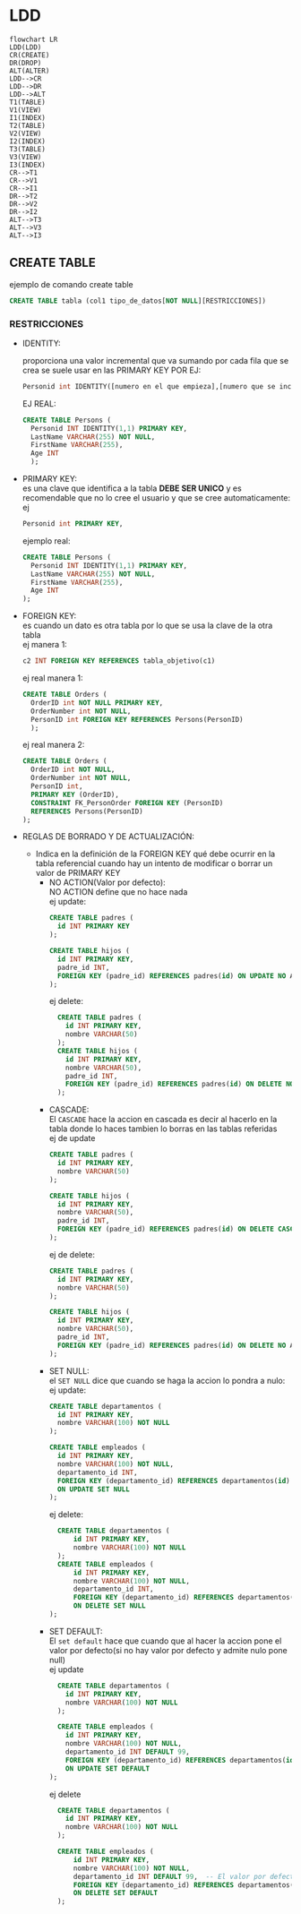 # LDD
```mermaid
flowchart LR
LDD(LDD)
CR(CREATE)
DR(DROP)
ALT(ALTER)
LDD-->CR
LDD-->DR
LDD-->ALT
T1(TABLE)
V1(VIEW)
I1(INDEX)
T2(TABLE)
V2(VIEW)
I2(INDEX)
T3(TABLE)
V3(VIEW)
I3(INDEX)
CR-->T1
CR-->V1
CR-->I1
DR-->T2
DR-->V2
DR-->I2
ALT-->T3
ALT-->V3
ALT-->I3
```
## CREATE TABLE
ejemplo de comando create table
```sql
CREATE TABLE tabla (col1 tipo_de_datos[NOT NULL][RESTRICCIONES])
```
### RESTRICCIONES 
* IDENTITY:

  proporciona una valor incremental que va sumando por cada fila que se crea se suele usar en las PRIMARY KEY POR EJ:<BR>
  ```sql
  Personid int IDENTITY([numero en el que empieza],[numero que se incrementa]) ,
  ```
  EJ REAL:
  ```sql
  CREATE TABLE Persons (
    Personid INT IDENTITY(1,1) PRIMARY KEY,
    LastName VARCHAR(255) NOT NULL,
    FirstName VARCHAR(255),
    Age INT
    );
  ```
* PRIMARY KEY:<br> 
es una clave que identifica a la tabla **DEBE SER UNICO** y es recomendable que no lo cree el usuario y que se cree automaticamente:
ej
    ```sql
    Personid int PRIMARY KEY,
    ```
    ejemplo real:
  ```sql
  CREATE TABLE Persons (
    Personid INT IDENTITY(1,1) PRIMARY KEY,
    LastName VARCHAR(255) NOT NULL,
    FirstName VARCHAR(255),
    Age INT
  );
    ```
* FOREIGN KEY:<br>
  es cuando un dato es otra tabla por lo que se usa la clave de la otra tabla <br>
  ej manera 1:
  ```sql
  c2 INT FOREIGN KEY REFERENCES tabla_objetivo(c1)
  ```
  ej real manera 1:
  ```sql
  CREATE TABLE Orders (
    OrderID int NOT NULL PRIMARY KEY,
    OrderNumber int NOT NULL,
    PersonID int FOREIGN KEY REFERENCES Persons(PersonID)
    );
  ```
  ej real manera 2:
  ```sql
  CREATE TABLE Orders (
    OrderID int NOT NULL,
    OrderNumber int NOT NULL,
    PersonID int,
    PRIMARY KEY (OrderID),
    CONSTRAINT FK_PersonOrder FOREIGN KEY (PersonID)
    REFERENCES Persons(PersonID)
  );
  ```
* REGLAS DE BORRADO  Y DE ACTUALIZACIÓN:<BR>
  -  Indica en la definición de la
    FOREIGN KEY qué debe ocurrir en la tabla referencial cuando hay un intento de
    modificar o borrar un valor de PRIMARY KEY<BR>
       - NO ACTION(Valor por defecto):<br>
        NO ACTION define que no hace nada<br>
        ej update:
          ```sql 
          CREATE TABLE padres (
            id INT PRIMARY KEY
          );

          CREATE TABLE hijos (
            id INT PRIMARY KEY,
            padre_id INT,
            FOREIGN KEY (padre_id) REFERENCES padres(id) ON UPDATE NO ACTION
          );
          ```
          ej delete:
          ```sql
            CREATE TABLE padres (
              id INT PRIMARY KEY,
              nombre VARCHAR(50)
            );
            CREATE TABLE hijos (
              id INT PRIMARY KEY,
              nombre VARCHAR(50),
              padre_id INT,
              FOREIGN KEY (padre_id) REFERENCES padres(id) ON DELETE NO ACTION
            );
          ```
      - CASCADE:<BR>
        El `CASCADE` hace la accion en cascada es decir al hacerlo en la tabla donde lo haces tambien lo borras en las tablas referidas<br>
        ej de update
        ```sql
        CREATE TABLE padres (
          id INT PRIMARY KEY,
          nombre VARCHAR(50)
        );

        CREATE TABLE hijos (
          id INT PRIMARY KEY,
          nombre VARCHAR(50),
          padre_id INT,
          FOREIGN KEY (padre_id) REFERENCES padres(id) ON DELETE CASCADE
        );
        ```
        ej de delete:
        ```sql
        CREATE TABLE padres (
          id INT PRIMARY KEY,
          nombre VARCHAR(50)
        );

        CREATE TABLE hijos (
          id INT PRIMARY KEY,
          nombre VARCHAR(50),
          padre_id INT,
          FOREIGN KEY (padre_id) REFERENCES padres(id) ON DELETE NO ACTION
        );
        ```
      - SET NULL:<BR>
        el `SET NULL` dice que cuando se haga la accion lo pondra a nulo:<br>
        ej update:
        ```sql
        CREATE TABLE departamentos (
          id INT PRIMARY KEY,
          nombre VARCHAR(100) NOT NULL
        );

        CREATE TABLE empleados (
          id INT PRIMARY KEY,
          nombre VARCHAR(100) NOT NULL,
          departamento_id INT,
          FOREIGN KEY (departamento_id) REFERENCES departamentos(id)
          ON UPDATE SET NULL
        );
        ```
        ej delete:
        ```sql
          CREATE TABLE departamentos (
              id INT PRIMARY KEY,
              nombre VARCHAR(100) NOT NULL
          );
          CREATE TABLE empleados (
              id INT PRIMARY KEY,
              nombre VARCHAR(100) NOT NULL,
              departamento_id INT,
              FOREIGN KEY (departamento_id) REFERENCES departamentos(id)
              ON DELETE SET NULL
        );
        ```
      - SET DEFAULT:<BR>
        El `set default` hace que cuando que al hacer la accion pone el valor por defecto(si no hay valor por defecto y admite nulo pone null)<br>
        ej update
        ```sql
          CREATE TABLE departamentos (
            id INT PRIMARY KEY,
            nombre VARCHAR(100) NOT NULL
          );

          CREATE TABLE empleados (
            id INT PRIMARY KEY,
            nombre VARCHAR(100) NOT NULL,
            departamento_id INT DEFAULT 99,
            FOREIGN KEY (departamento_id) REFERENCES departamentos(id)
            ON UPDATE SET DEFAULT
        );
        ```
        ej delete
        ```sql
          CREATE TABLE departamentos (
            id INT PRIMARY KEY,
            nombre VARCHAR(100) NOT NULL
          );

          CREATE TABLE empleados (
              id INT PRIMARY KEY,
              nombre VARCHAR(100) NOT NULL,
              departamento_id INT DEFAULT 99,  -- El valor por defecto para empleados sin departamento
              FOREIGN KEY (departamento_id) REFERENCES departamentos(id)
              ON DELETE SET DEFAULT
          );
        ```


  
    



